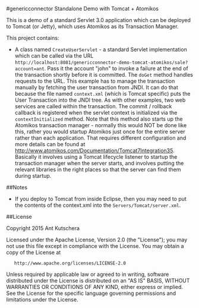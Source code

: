 #genericconnector Standalone Demo with Tomcat + Atomikos

This is a demo of a standard Servlet 3.0 application which can be deployed to Tomcat (or Jetty), which uses Atomikos as its Transaction Manager.

This project contains:

- A class named `CreateUserServlet` - a standard Servlet implementation which can be called via the URL `http://localhost:8081/genericconnector-demo-tomcat-atomikos/sale?account=ant`.  Pass it the account "john" to invoke a failure at the end of the transaction shortly before it is committed.  The `doGet` method handles requests to the URL.  This example has to manage the transaction manually by fetching the user transaction from JNDI. It can do that because the file named `context.xml` (which is Tomcat specific) puts the User Transaction into the JNDI tree. As with other examples, two web services are called within the transaction.  The commit / rollback callback is registered when the servlet context is initialized via the `contextInitialized` method. Note that this method also starts up the Atomikos transaction manager - normally this would NOT be done like this, rather you would startup Atomikos just once for the entire server rather than each application. That requires different configuration and more details can be found at http://www.atomikos.com/Documentation/Tomcat7Integration35. Basically it involves using a Tomcat lifecycle listener to startup the transaction manager when the server starts, and involves putting the relevant libraries in the right places so that the server can find them during startup.

##Notes
- If you deploy to Tomcat from inside Eclipse, then you may need to put the contents of the context.xml into the `Servers/Tomcat/server.xml`.

##License

 Copyright 2015 Ant Kutschera

   Licensed under the Apache License, Version 2.0 (the "License");
   you may not use this file except in compliance with the License.
   You may obtain a copy of the License at

       http://www.apache.org/licenses/LICENSE-2.0

   Unless required by applicable law or agreed to in writing, software
   distributed under the License is distributed on an "AS IS" BASIS,
   WITHOUT WARRANTIES OR CONDITIONS OF ANY KIND, either express or implied.
   See the License for the specific language governing permissions and
   limitations under the License.

